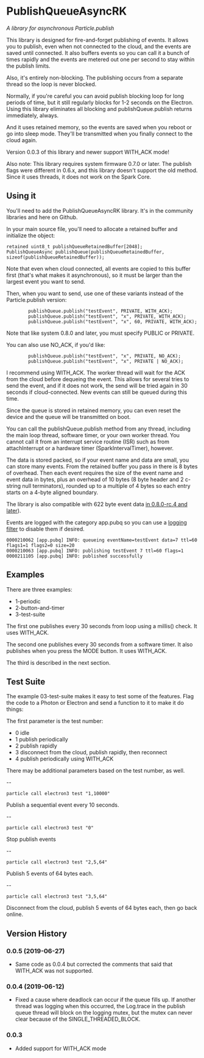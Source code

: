 # PublishQueueAsyncRK

*A library for asynchronous Particle.publish*

This library is designed for fire-and-forget publishing of events. It allows you to publish, even when not connected to the cloud, and the events are saved until connected. It also buffers events so you can call it a bunch of times rapidly and the events are metered out one per second to stay within the publish limits.

Also, it's entirely non-blocking. The publishing occurs from a separate thread so the loop is never blocked. 

Normally, if you're careful you can avoid publish blocking loop for long periods of time, but it still regularly blocks for 1-2 seconds on the Electron. Using this library eliminates all blocking and publishQueue.publish returns immediately, always.

And it uses retained memory, so the events are saved when you reboot or go into sleep mode. They'll be transmitted when you finally connect to the cloud again.

Version 0.0.3 of this library and newer support WITH\_ACK mode!

Also note: This library requires system firmware 0.7.0 or later. The publish flags were different in 0.6.x, and this library doesn't support the old method. Since it uses threads, it does not work on the Spark Core.


## Using it

You'll need to add the PublishQueueAsyncRK library. It's in the community libraries and here on Github.

In your main source file, you'll need to allocate a retained buffer and initialize the object:

```
retained uint8_t publishQueueRetainedBuffer[2048];
PublishQueueAsync publishQueue(publishQueueRetainedBuffer, sizeof(publishQueueRetainedBuffer));
```

Note that even when cloud connected, all events are copied to this buffer first (that's what makes it asynchronous), so it must be larger than the largest event you want to send.

Then, when you want to send, use one of these variants instead of the Particle.publish version:

```
		publishQueue.publish("testEvent", PRIVATE, WITH_ACK);
		publishQueue.publish("testEvent", "x", PRIVATE, WITH_ACK);
		publishQueue.publish("testEvent", "x", 60, PRIVATE, WITH_ACK);
```

Note that like system 0.8.0 and later, you must specify PUBLIC or PRIVATE.

You can also use NO\_ACK, if you'd like:

```
		publishQueue.publish("testEvent", "x", PRIVATE, NO_ACK);
		publishQueue.publish("testEvent", "x", PRIVATE | NO_ACK);
```

I recommend using WITH\_ACK. The worker thread will wait for the ACK from the cloud before dequeing the event. This allows for several tries to send the event, and if it does not work, the send will be tried again in 30 seconds if cloud-connected. New events can still be queued during this time.

Since the queue is stored in retained memory, you can even reset the device and the queue will be transmitted on boot.

You can call the publishQueue.publish method from any thread, including the main loop thread, software timer, or your own worker thread. You cannot call it from an interrupt service routine (ISR) such as from attachInterrupt or a hardware timer (SparkIntervalTimer), however. 

The data is stored packed, so if your event name and data are small, you can store many events. From the retained buffer you pass in there is 8 bytes of overhead. Then each event requires the size of the event name and event data in bytes, plus an overhead of 10 bytes (8 byte header and 2 c-string null terminators), rounded up to a multiple of 4 bytes so each entry starts on a 4-byte aligned boundary.

The library is also compatible with 622 byte event data [in 0.8.0-rc.4 and later](https://github.com/particle-iot/firmware/pull/1537)).

Events are logged with the category app.pubq so you can use a [logging filter](https://docs.particle.io/reference/firmware/#logging-categories) to disable them if desired.

```
0000210062 [app.pubq] INFO: queueing eventName=testEvent data=7 ttl=60 flags1=1 flags2=0 size=20
0000210063 [app.pubq] INFO: publishing testEvent 7 ttl=60 flags=1
0000211105 [app.pubq] INFO: published successfully
```

## Examples

There are three examples:

- 1-periodic
- 2-button-and-timer
- 3-test-suite

The first one publishes every 30 seconds from loop using a millis() check. It uses WITH_ACK.

The second one publishes every 30 seconds from a software timer. It also publishes when you press the MODE button. It uses WITH_ACK.

The third is described in the next section.

## Test Suite

The example 03-test-suite makes it easy to test some of the features. Flag the code to a Photon or Electron and send a function to it to make it do things:

The first parameter is the test number:

- 0 idle
- 1 publish periodically 
- 2 publish rapidly
- 3 disconnect from the cloud, publish rapidly, then reconnect
- 4 publish periodically using WITH\_ACK

There may be additional parameters based on the test number, as well.

--

```
particle call electron3 test "1,10000"
```

Publish a sequential event every 10 seconds.

--

```
particle call electron3 test "0"
```

Stop publish events

--

```
particle call electron3 test "2,5,64"
```

Publish 5 events of 64 bytes each. 

--

```
particle call electron3 test "3,5,64"
```

Disconnect from the cloud, publish 5 events of 64 bytes each, then go back online.

## Version History

### 0.0.5 (2019-06-27)

- Same code as 0.0.4 but corrected the comments that said that WITH_ACK was not supported.

### 0.0.4 (2019-06-12)

- Fixed a cause where deadlock can occur if the queue fills up. If another thread was logging
when this occurred, the Log.trace in the publish queue thread will block on the logging mutex,
but the mutex can never clear because of the SINGLE_THREADED_BLOCK.

### 0.0.3

- Added support for WITH\_ACK mode

